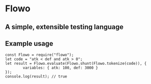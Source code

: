# Flowo
## A simple, extensible testing language

## Example usage

```
const Flowo = require("flowo");
let code = "atk < def and atk > 0";
let result = Flowo.evaluate(Flowo.shunt(Flowo.tokenize(code)), {
        variables: { atk: 100, def: 3000 }
});
console.log(result); // true
```